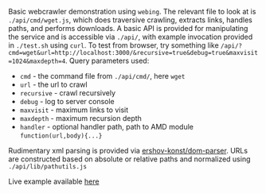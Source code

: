 Basic webcrawler demonstration using `webing`. The relevant file to look at is `./api/cmd/wget.js`, which does traversive crawling, extracts links, handles paths, and performs downloads. A basic API is provided for manipulating the service and is accessible via `./api/`, with example invocation provided in `./test.sh` using `curl`. To test from browser, try something like `/api/?cmd=wget&url=http://localhost:3000/&recursive=true&debug=true&maxvisit=1024&maxdepth=4`. Query parameters used:

* `cmd` - the command file from `./api/cmd/`, here `wget`
* `url` - the url to crawl
* `recursive` - crawl recursively
* `debug` - log to server console
* `maxvisit` - maximum links to visit
* `maxdepth` - maximum recursion depth
* `handler` - optional handler path, path to AMD module `function(url,body){...}`

Rudimentary xml parsing is provided via <a href="https://github.com/ershov-konst/dom-parser" target="_blank">ershov-konst/dom-parser</a>. URLs are constructed based on absolute or relative paths and normalized using `./api/lib/pathutils.js`

Live example available <a href="http://skullquake.dedicated.co.za/kweexamples/src/webcrawler/api/" target="_blank">here</a>
